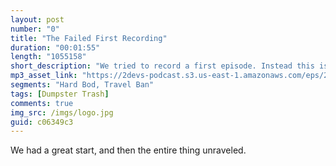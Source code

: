 ```yaml
---
layout: post
number: "0"
title: "The Failed First Recording"
duration: "00:01:55"
length: "1055158"
short_description: "We tried to record a first episode. Instead this is what we made."
mp3_asset_link: "https://2devs-podcast.s3.us-east-1.amazonaws.com/eps/2devs-ep0.mp3"
segments: "Hard Bod, Travel Ban"
tags: [Dumpster Trash]
comments: true
img_src: /imgs/logo.jpg
guid: c06349c3
---
```


We had a great start, and then the entire thing unraveled.
